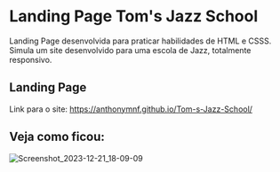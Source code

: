 
# Landing Page Tom's Jazz School

Landing Page desenvolvida para praticar habilidades de HTML e CSSS. Simula um site desenvolvido para uma escola de Jazz, totalmente responsivo. 

## Landing Page

Link para o site: https://anthonymnf.github.io/Tom-s-Jazz-School/


## Veja como ficou: 

![Screenshot_2023-12-21_18-09-09](https://github.com/anthonymnf/Tom-s-Jazz-School/assets/115318191/16ce3614-4fac-4b0a-9477-bf3273a3e529)









